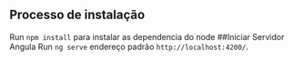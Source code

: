 



## Processo de instalação
Run `npm install` para instalar as dependencia do node
##Iniciar Servidor Angula
Run `ng serve` endereço padrão `http://localhost:4200/`. 
